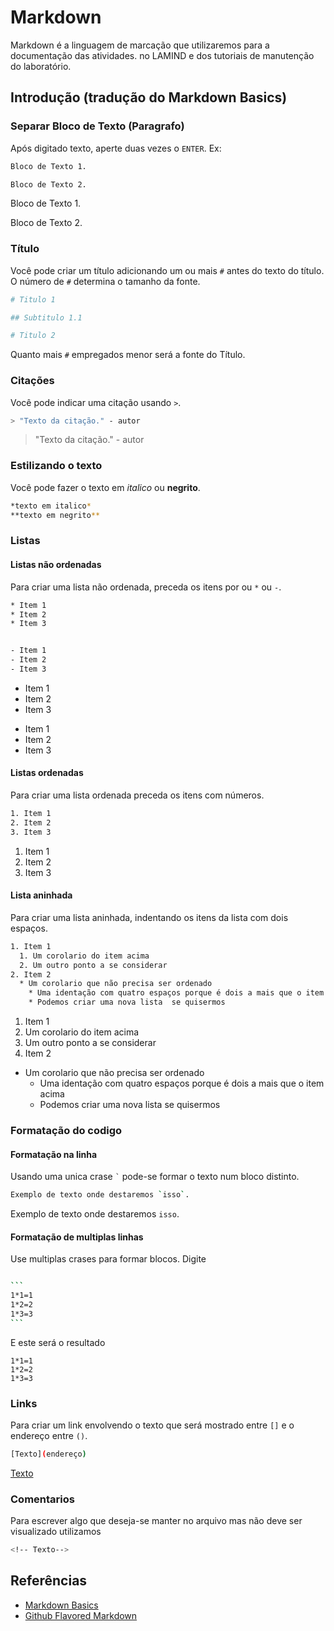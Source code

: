 # Markdown

Markdown é a linguagem de marcação que utilizaremos para a documentação das
atividades.
no LAMIND e dos tutoriais de manutenção do laboratório.

## Introdução (tradução do Markdown Basics)

### Separar Bloco de Texto (Paragrafo)
Após digitado texto, aperte duas vezes o `ENTER`.
Ex:
````bash
Bloco de Texto 1.

Bloco de Texto 2.
````

Bloco de Texto 1.

Bloco de Texto 2.

### Título
Você pode criar um título adicionando um ou mais ` # ` antes do texto do título.
O número de `#` determina o tamanho da fonte.

````bash
# Titulo 1

## Subtitulo 1.1

# Titulo 2
````


Quanto mais `#` empregados menor será a fonte do Título.

### Citações
Você pode indicar uma citação usando `>`.
````bash
> "Texto da citação." - autor
````
> "Texto da citação." - autor

### Estilizando o texto
Você pode fazer o texto em *italico* ou **negrito**.

````bash
*texto em italico*
**texto em negrito**
````

### Listas
#### Listas não ordenadas
Para criar uma lista não ordenada, preceda os itens por ou `*` ou `-`.
````bash
* Item 1
* Item 2
* Item 3


- Item 1
- Item 2
- Item 3
````
* Item 1
* Item 2
* Item 3


- Item 1
- Item 2
- Item 3


#### Listas ordenadas
Para criar uma lista ordenada preceda os itens com números.

````bash
1. Item 1
2. Item 2
3. Item 3
````
1. Item 1
2. Item 2
3. Item 3

#### Lista aninhada
Para criar uma lista aninhada, indentando os itens da lista com dois espaços.
```bash
1. Item 1
  1. Um corolario do item acima
  2. Um outro ponto a se considerar
2. Item 2
  * Um corolario que não precisa ser ordenado
    * Uma identação com quatro espaços porque é dois a mais que o item acima
    * Podemos criar uma nova lista  se quisermos

```
1. Item 1
  1. Um corolario do item acima
  2. Um outro ponto a se considerar
2. Item 2
  * Um corolario que não precisa ser ordenado
    * Uma identação com quatro espaços porque é dois a mais que o item acima
    * Podemos criar uma nova lista  se quisermos

### Formatação do codigo
#### Formatação na linha
 Usando uma unica crase  `` ` `` pode-se formar o texto num bloco distinto.

````bash
Exemplo de texto onde destaremos `isso`.
````
Exemplo de texto onde destaremos `isso`.

#### Formatação de multiplas linhas
Use multiplas crases para formar blocos. Digite
````bash

```
1*1=1
1*2=2
1*3=3
```
````
E este será o resultado

```
1*1=1
1*2=2
1*3=3
```
### Links

Para criar um link envolvendo o texto que será mostrado entre `[]` e o endereço entre `()`.
````bash
[Texto](endereço)
````
[Texto](endereço)

### Comentarios
Para escrever algo que deseja-se manter no arquivo mas não deve ser visualizado
utilizamos
````bash
<!-- Texto-->
````



## Referências

  - [Markdown Basics](https://help.github.com/articles/markdown-basics/)
  - [Github Flavored Markdown](https://help.github.com/articles/github-flavored-markdown/)
